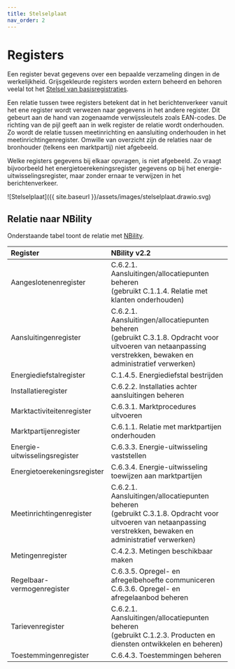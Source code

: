 ```yaml
---
title: Stelselplaat
nav_order: 2
---
```


# Registers

Een register bevat gegevens over een bepaalde verzameling dingen in de werkelijkheid. Grijsgekleurde registers worden extern beheerd en behoren veelal tot het [Stelsel van basisregistraties](https://www.digitaleoverheid.nl/overzicht-van-alle-onderwerpen/stelsel-van-basisregistraties/).

Een relatie tussen twee registers betekent dat in het berichtenverkeer vanuit het ene register wordt verwezen naar gegevens in het andere register. Dit gebeurt aan de hand van zogenaamde verwijssleutels zoals EAN-codes. De richting van de pijl geeft aan in welk register de relatie wordt onderhouden. Zo wordt de relatie tussen meetinrichting en aansluiting onderhouden in het meetinrichtingenregister. Omwille van overzicht zijn de relaties naar de bronhouder (telkens een marktpartij) niet afgebeeld.

Welke registers gegevens bij elkaar opvragen, is niet afgebeeld. Zo vraagt bijvoorbeeld het energietoerekeningsregister gegevens op bij het energie-uitwisselingsregister, maar zonder ernaar te verwijzen in het berichtenverkeer.

![Stelselplaat]({{ site.baseurl }}/assets/images/stelselplaat.drawio.svg)

## Relatie naar NBility

Onderstaande tabel toont de relatie met [NBility](https://nbility-model.github.io/).

| Register | NBility v2.2 |
| :--- | :--- |
| Aangeslotenenregister | C.6.2.1. Aansluitingen/allocatiepunten beheren<br/>(gebruikt C.1.1.4. Relatie met klanten onderhouden) |
| Aansluitingenregister | C.6.2.1. Aansluitingen/allocatiepunten beheren<br/>(gebruikt C.3.1.8. Opdracht voor uitvoeren van netaanpassing verstrekken, bewaken en administratief verwerken) |
| Energiediefstalregister | C.1.4.5. Energiediefstal bestrijden |
| Installatieregister | C.6.2.2. Installaties achter aansluitingen beheren |
| Marktactiviteitenregister | C.6.3.1. Marktprocedures uitvoeren |
| Marktpartijenregister | C.6.1.1. Relatie met marktpartijen onderhouden |
| Energie-uitwisselingsregister | C.6.3.3. Energie-uitwisseling vaststellen |
| Energietoerekeningsregister | C.6.3.4. Energie-uitwisseling toewijzen aan marktpartijen |
| Meetinrichtingenregister | C.6.2.1. Aansluitingen/allocatiepunten beheren<br/>(gebruikt C.3.1.8. Opdracht voor uitvoeren van netaanpassing verstrekken, bewaken en administratief verwerken) |
| Metingenregister | C.4.2.3. Metingen beschikbaar maken |
| Regelbaar-vermogenregister | C.6.3.5. Opregel- en afregelbehoefte communiceren<br/>C.6.3.6. Opregel- en afregelaanbod beheren |
| Tarievenregister | C.6.2.1. Aansluitingen/allocatiepunten beheren<br/>(gebruikt C.1.2.3. Producten en diensten ontwikkelen en beheren) |
| Toestemmingenregister | C.6.4.3. Toestemmingen beheren |